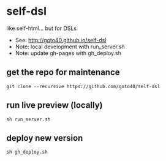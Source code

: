 # self-dsl
like self-html... but for DSLs

 * See: http://goto40.github.io/self-dsl 
 * Note: local development with run_server.sh
 * Note: update gh-pages with gh_deploy.sh
 
## get the repo for maintenance

    git clone --recursive https://github.com/goto40/self-dsl


## run live preview (locally)

    sh run_server.sh
   

## deploy new version

    sh gh_deploy.sh


